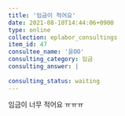 ```yaml
---
title: '임금이 적어요'
date: 2021-08-10T14:44:06+0900
type: online
collection: eplabor_consultings
item_id: 47
consultee_name: '윤OO'
consulting_category: 임금
consulting_answer: |
    
consulting_status: waiting
---
```


임금이 너무 적어요 ㅠㅠㅠ
